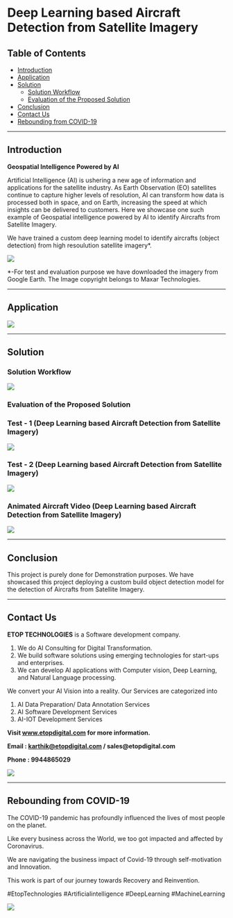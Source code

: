 # Deep Learning based Aircraft Detection from Satellite Imagery

## Table of Contents ##

* [Introduction](https://github.com/Karthikkannan-AI/Deep-Learning-based-Aircraft-Detection-from-satellite-imagery/blob/main/README.md#introduction)
* [Application](https://github.com/Karthikkannan-AI/Deep-Learning-based-Aircraft-Detection-from-satellite-imagery#application)
* [Solution](https://github.com/Karthikkannan-AI/Deep-Learning-based-Aircraft-Detection-from-satellite-imagery#solution)
  * [Solution Workflow](https://github.com/Karthikkannan-AI/Deep-Learning-based-Aircraft-Detection-from-satellite-imagery#solution-workflow)
  * [Evaluation of the Proposed Solution](https://github.com/Karthikkannan-AI/Deep-Learning-based-Aircraft-Detection-from-satellite-imagery#evaluation-of-the-proposed-solution)
* [Conclusion](https://github.com/Karthikkannan-AI/Deep-Learning-based-Aircraft-Detection-from-satellite-imagery#conclusion)
* [Contact Us](https://github.com/Karthikkannan-AI/Deep-Learning-based-Aircraft-Detection-from-satellite-imagery#contact-us)
* [Rebounding from COVID-19](https://github.com/Karthikkannan-AI/Deep-Learning-based-Aircraft-Detection-from-satellite-imagery/blob/main/README.md#rebounding-from-covid-19)

- - - -

## Introduction  ##

__Geospatial Intelligence Powered by AI__ 

Artificial Intelligence (AI) is ushering a new age of information and applications for the satellite industry. 
As Earth Observation (EO) satellites continue to capture higher levels of resolution, AI can transform how data is processed both in space, and on Earth, increasing the speed at which insights can be delivered to customers. 
Here we showcase one such example of Geospatial intelligence powered by AI to identify Aircrafts from Satellite Imagery.

We have trained a custom deep learning model to identify aircrafts (object detection) from high resoulution satellite imagery*.

<img src="https://github.com/Karthikkannan-AI/Deep-Learning-based-Aircraft-Detection-from-satellite-imagery/blob/main/resources/Introduction.jpeg?raw=true">

*-For test and evaluation purpose we have downloaded the imagery from Google Earth. The Image copyright belongs to Maxar Technologies.



- - - -

## Application  ##



<img src="https://github.com/Karthikkannan-AI/Deep-Learning-based-Aircraft-Detection-from-satellite-imagery/blob/main/resources/Application.jpeg?raw=true">

- - - -

## Solution  ##

### Solution Workflow  ###



<img src="https://github.com/Karthikkannan-AI/Deep-Learning-based-Aircraft-Detection-from-satellite-imagery/blob/main/resources/Solution%20Workflow.jpeg?raw=true">

### Evaluation of the Proposed Solution ###

### Test - 1 (Deep Learning based Aircraft Detection from Satellite Imagery) ###

<img src="https://github.com/Karthikkannan-AI/Deep-Learning-based-Aircraft-Detection-from-satellite-imagery/blob/main/resources/Aircraft1.jpg?raw=true">

### Test - 2 (Deep Learning based Aircraft Detection from Satellite Imagery) ###

<img src="https://github.com/Karthikkannan-AI/Deep-Learning-based-Aircraft-Detection-from-satellite-imagery/blob/main/resources/Aircraft2.jpg?raw=true">

### Animated Aircraft Video (Deep Learning based Aircraft Detection from Satellite Imagery) ###

<a href="https://youtu.be/qMuEQdIDM0k" target="_blank"><img src="https://github.com/Karthikkannan-AI/Deep-Learning-based-Aircraft-Detection-from-satellite-imagery/blob/main/resources/Animated%20Aircraft%20Video.png?raw=true"/></a> 

- - - -

## Conclusion ##

This project is purely done for Demonstration purposes. We have showcased this project deploying a custom build object detection model for the detection of Aircrafts from Satellite Imagery.

- - - -

## Contact Us ##

__ETOP TECHNOLOGIES__ is a Software development company. 
1. We do AI Consulting for Digital Transformation.
2. We build software solutions using emerging technologies for start-ups and enterprises. 
3. We can develop AI applications with Computer vision, Deep Learning, and Natural Language processing.

We convert your AI Vision into a reality. Our Services are categorized into 
1. AI Data Preparation/ Data Annotation Services 
2. AI Software Development Services 
3. AI-IOT Development Services

__Visit www.etopdigital.com for more information.__

__Email : karthik@etopdigital.com / sales@etopdigital.com__
          
__Phone : 9944865029__

<img src="https://github.com/Karthikkannan-AI/Deep-Learning-based-Aircraft-Detection-from-satellite-imagery/blob/main/resources/About%20ETOP%20Technologies_Github.png?raw=true">

- - - -

## Rebounding from COVID-19 ##

The COVID-19 pandemic has profoundly influenced the lives of most people on the planet.

Like every business across the World, we too got impacted and affected by Coronavirus.

We are navigating the business impact of Covid-19 through self-motivation and Innovation.

This work is part of our journey towards Recovery and Reinvention.

#EtopTechnologies #Artificialintelligence #DeepLearning #MachineLearning


<img src="https://github.com/Karthikkannan-AI/Deep-Learning-based-Aircraft-Detection-from-satellite-imagery/blob/main/resources/CoronaPandemic.jpeg?raw=true">
